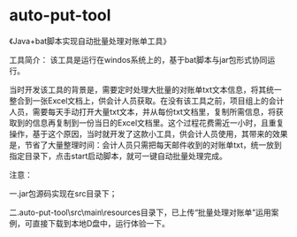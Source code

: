 # auto-put-tool
《Java+bat脚本实现自动批量处理对账单工具》

工具简介：
该工具是运行在windos系统上的，基于bat脚本与jar包形式协同运行。<p/>
当时开发该工具的背景是，需要定时处理大批量的对账单txt文本信息，将其统一整合到一张Excel文档上，供会计人员获取。在没有该工具之前，项目组上的会计人员，需要每天手动打开大量txt文本，并从每份txt文档里，复制所需信息，将获取到的信息再复制到一份当日的Excel文档里。这个过程花费需近一小时，且重复操作，基于这个原因，当时就开发了这款小工具，供会计人员使用，其带来的效果是，节省了大量整理时间：会计人员只需把每天邮件收到的对账单txt，统一放到指定目录下，点击start启动脚本，就可一键自动批量处理完成。
<p/>
注意：<p/>
一.jar包源码实现在src目录下；<p/>
二.auto-put-tool\src\main\resources目录下，已上传“批量处理对账单”运用案例，可直接下载到本地D盘中，运行体验一下。
